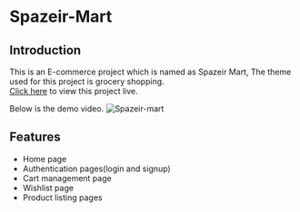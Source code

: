 # Spazeir-Mart


## Introduction


This is an E-commerce project which is named as Spazeir Mart, The theme used for this project is grocery shopping.  
[Click here](https://spazeir-mart.netlify.app) to view this project live.


Below is the demo video.
![Spazeir-mart](https://user-images.githubusercontent.com/62795476/154842901-c00a6766-3d08-4e40-8340-a6cb00b7ac64.gif)

## Features


* Home page
* Authentication pages(login and signup)
* Cart management page
* Wishlist page
* Product listing pages





